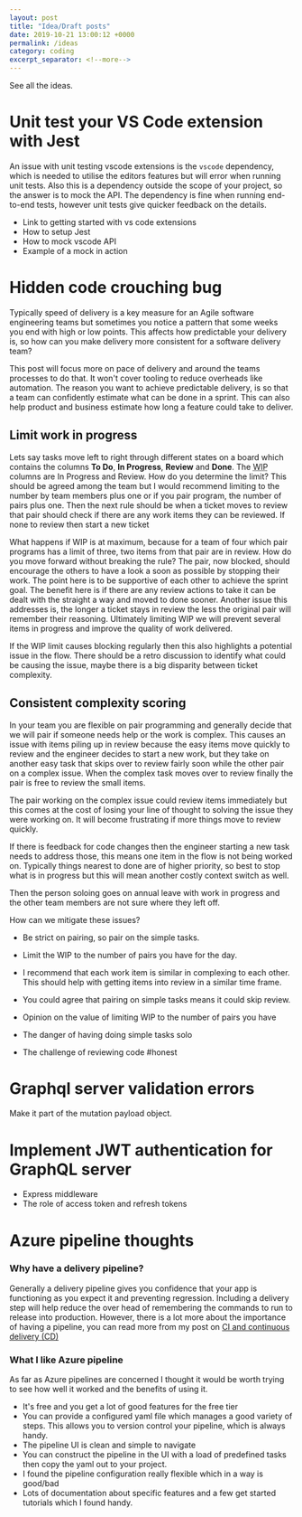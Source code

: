 ```yaml
---
layout: post
title: "Idea/Draft posts"
date: 2019-10-21 13:00:12 +0000
permalink: /ideas
category: coding
excerpt_separator: <!--more-->
---
```


See all the ideas.

<!--more-->

# Unit test your VS Code extension with Jest

An issue with unit testing vscode extensions is the `vscode` dependency, which is needed to utilise the editors features but will error when running unit tests. Also this is a dependency outside the scope of your project, so the answer is to mock the API.
The dependency is fine when running end-to-end tests, however unit tests give quicker feedback on the details.

- Link to getting started with vs code extensions
- How to setup Jest
- How to mock vscode API
- Example of a mock in action

# Hidden code crouching bug

Typically speed of delivery is a key measure for an Agile software engineering teams but sometimes you notice a pattern that some weeks you end with high or low points. This affects how predictable your delivery is, so how can you make delivery more consistent for a software delivery team? 

This post will focus more on pace of delivery and around the teams processes to do that. It won't cover tooling to reduce overheads like automation. The reason you want to achieve predictable delivery, is so that a team can confidently estimate what can be done in a sprint. This can also help product and business estimate how long a feature could take to deliver. 

## Limit work in progress

Lets say tasks move left to right through different states on a board which contains the columns **To Do**, **In Progress**, **Review** and **Done**. The <abbr title="Work in progress">WIP</abbr> columns are In Progress and Review. How do you determine the limit? This should be agreed among the team but I would recommend limiting to the number by team members plus one or if you pair program, the number of pairs plus one. Then the next rule should be when a ticket moves to review that pair should check if there are any work items they can be reviewed. If none to review then start a new ticket

What happens if WIP is at maximum, because for a team of four which pair programs has a limit of three, two items from that pair are in review. How do you move forward without breaking the rule? The pair, now blocked, should encourage the others to have a look a soon as possible by stopping their work. The point here is to be supportive of each other to achieve the sprint goal. The benefit here is if there are any review actions to take it can be dealt with the straight a way and moved to done sooner. Another issue this addresses is, the longer a ticket stays in review the less the original pair will remember their reasoning. Ultimately limiting WIP we will prevent several items in progress and improve the quality of work delivered.  

If the WIP limit causes blocking regularly then this also highlights a potential issue in the flow. There should be a retro discussion to identify what could be causing the issue, maybe there is a big disparity between ticket complexity.

## Consistent complexity scoring

In your team you are flexible on pair programming and generally decide that we will pair if someone needs help or the work is complex. This causes an issue with items piling up in review because the easy items move quickly to review and the engineer decides to start a new work, but they take on another easy task that skips over to review fairly soon while the other pair on a complex issue. When the complex task moves over to review finally the pair is free to review the small items.

The pair working on the complex issue could review items immediately but this comes at the cost of losing your line of thought to solving the issue they were working on. It will become frustrating if more things move to review quickly.

If there is feedback for code changes then the engineer starting a new task needs to address those, this means one item in the flow is not being worked on. Typically things nearest to done are of higher priority, so best to stop what is in progress but this will mean another costly context switch as well.

Then the person soloing goes on annual leave with work in progress and the other team members are not sure where they left off.

How can we mitigate these issues?

- Be strict on pairing, so pair on the simple tasks. 
- Limit the WIP to the number of pairs you have for the day.
- I recommend that each work item is similar in complexing to each other. This should help with getting items into review in a similar time frame.


- You could agree that pairing on simple tasks means it could skip review.

- Opinion on the value of limiting WIP to the number of pairs you have
- The danger of having doing simple tasks solo
- The challenge of reviewing code #honest

# Graphql server validation errors

Make it part of the mutation payload object.

# Implement JWT authentication for GraphQL server

- Express middleware
- The role of access token and refresh tokens

# Azure pipeline thoughts

### Why have a delivery pipeline?

Generally a delivery pipeline gives you confidence that your app is functioning as you expect it and preventing regression. Including a delivery step will help reduce the over head of remembering the commands to run to release into production. However, there is a lot more about the importance of having a pipeline, you can read more from my post on [CI and continuous delivery (CD)](/continuous-integration-delivery-deployment)

### What I like Azure pipeline

As far as Azure pipelines are concerned I thought it would be worth trying to see how well it worked and the benefits of using it.

- It's free and you get a lot of good features for the free tier
- You can provide a configured yaml file which manages a good variety of steps. This allows you to version control your pipeline, which is always handy.
- The pipeline UI is clean and simple to navigate
- You can construct the pipeline in the UI with a load of predefined tasks then copy the yaml out to your project.
- I found the pipeline configuration really flexible which in a way is good/bad
- Lots of documentation about specific features and a few get started tutorials which I found handy.
